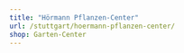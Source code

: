 ```yaml
---
title: "Hörmann Pflanzen-Center"
url: /stuttgart/hoermann-pflanzen-center/
shop: Garten-Center
---
```

